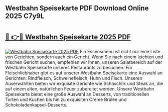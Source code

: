 ## Westbahn Speisekarte PDF Download Online 2025 C7y9L

# <h2><a href="http://gcazif.nevu.top/?p=Westbahn+Speisekarte">🔗 👉🔴 Westbahn Speisekarte 2025 PDF</a></h2>

[![Westbahn Speisekarte 2025 PDF](https://i.imgur.com/dBaPXMq.png)](http://gcazif.nevu.top/?p=Westbahn+Speisekarte)
Ein Essensmenü ist nicht nur eine Liste von Gerichten, sondern auch ein Gericht. Wenn Sie nach einem leichten und frischen Gericht suchen, empfehlen wir Ihnen, unseren Salatbereich auf der Westbahn Speisekarte unseres Restaurants zu besuchen. Für Fleischliebhaber gibt es auf unserer Westbahn Speisekarte eine Auswahl an Gerichten: Rindfleisch, Schweinefleisch, Huhn und Fisch. Unseren Auserwählten bieten wir exquisite Gerichte wie Schaschlik und Steak an, die auf einem alten, natürlichen Feuer zubereitet werden. Unsere Westbahn Speisekarte bietet eine große Auswahl an Desserts, von traditionellen Torten und Kuchen bis hin zu exquisiten Crème Brûlée und Schokoladenkapsel-Desserts.
